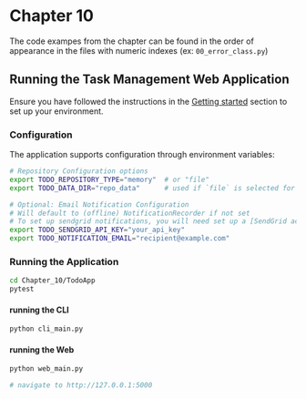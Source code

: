 # Chapter 10

The code exampes from the chapter can be found in the order of appearance in the files with numeric indexes (ex:
`00_error_class.py`)

## Running the Task Management Web Application

Ensure you have followed the instructions in the [Getting started](../README.md#2-getting-started) section to set up your environment.

### Configuration
The application supports configuration through environment variables:

```bash
# Repository Configuration options
export TODO_REPOSITORY_TYPE="memory"  # or "file"
export TODO_DATA_DIR="repo_data"      # used if `file` is selected for TODO_REPOSITORY_TYPE

# Optional: Email Notification Configuration
# Will default to (offline) NotificationRecorder if not set
# To set up sendgrid notifications, you will need set up a [SendGrid account](https://sendgrid.com/en-us/solutions/email-api) (There is a free tier available)
export TODO_SENDGRID_API_KEY="your_api_key"
export TODO_NOTIFICATION_EMAIL="recipient@example.com"
```

### Running the Application
```bash
cd Chapter_10/TodoApp
pytest
```
#### running the CLI
```bash
python cli_main.py
```
#### running the Web
```bash
python web_main.py

# navigate to http://127.0.0.1:5000
```